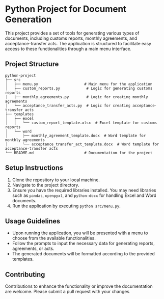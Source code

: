 # Python Project for Document Generation

This project provides a set of tools for generating various types of documents, including customs reports, monthly agreements, and acceptance-transfer acts. The application is structured to facilitate easy access to these functionalities through a main menu interface.

## Project Structure

```
python-project
├── src
│   ├── menu.py                     # Main menu for the application
│   ├── custom_reports.py            # Logic for generating customs reports
│   ├── monthly_agreements.py        # Logic for creating monthly agreements
│   └── acceptance_transfer_acts.py  # Logic for creating acceptance-transfer acts
├── templates
│   ├── excel
│   │   └── custom_report_template.xlsx  # Excel template for customs reports
│   └── word
│       ├── monthly_agreement_template.docx  # Word template for monthly agreements
│       └── acceptance_transfer_act_template.docx  # Word template for acceptance-transfer acts
└── README.md                       # Documentation for the project
```

## Setup Instructions

1. Clone the repository to your local machine.
2. Navigate to the project directory.
3. Ensure you have the required libraries installed. You may need libraries such as `pandas`, `openpyxl`, and `python-docx` for handling Excel and Word documents.
4. Run the application by executing `python src/menu.py`.

## Usage Guidelines

- Upon running the application, you will be presented with a menu to choose from the available functionalities.
- Follow the prompts to input the necessary data for generating reports, agreements, or acts.
- The generated documents will be formatted according to the provided templates.

## Contributing

Contributions to enhance the functionality or improve the documentation are welcome. Please submit a pull request with your changes.